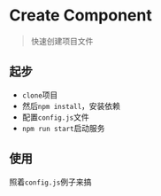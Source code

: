 # Create Component
> 快速创建项目文件

## 起步
* `clone`项目
* 然后`npm install`，安装依赖
* 配置`config.js`文件
* `npm run start`启动服务

## 使用
照着`config.js`例子来搞
